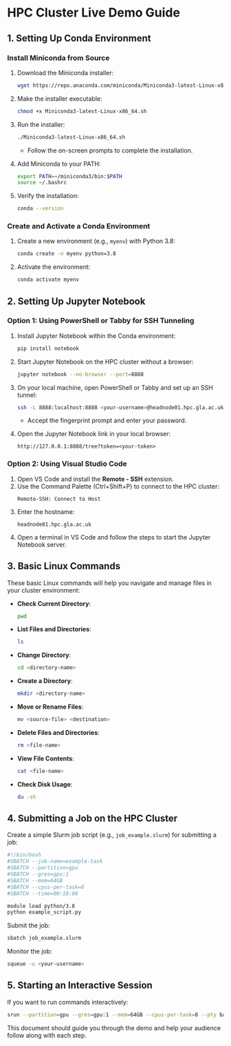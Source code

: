 
# HPC Cluster Live Demo Guide

## 1. Setting Up Conda Environment

### Install Miniconda from Source
1. Download the Miniconda installer:
   ```bash
   wget https://repo.anaconda.com/miniconda/Miniconda3-latest-Linux-x86_64.sh
   ```
2. Make the installer executable:
   ```bash
   chmod +x Miniconda3-latest-Linux-x86_64.sh
   ```
3. Run the installer:
   ```bash
   ./Miniconda3-latest-Linux-x86_64.sh
   ```
   - Follow the on-screen prompts to complete the installation.

4. Add Miniconda to your PATH:
   ```bash
   export PATH=~/miniconda3/bin:$PATH
   source ~/.bashrc
   ```

5. Verify the installation:
   ```bash
   conda --version
   ```

### Create and Activate a Conda Environment
1. Create a new environment (e.g., `myenv`) with Python 3.8:
   ```bash
   conda create -n myenv python=3.8
   ```
2. Activate the environment:
   ```bash
   conda activate myenv
   ```

## 2. Setting Up Jupyter Notebook

### Option 1: Using PowerShell or Tabby for SSH Tunneling
1. Install Jupyter Notebook within the Conda environment:
   ```bash
   pip install notebook
   ```
2. Start Jupyter Notebook on the HPC cluster without a browser:
   ```bash
   jupyter notebook --no-browser --port=8888
   ```
3. On your local machine, open PowerShell or Tabby and set up an SSH tunnel:
   ```bash
   ssh -L 8888:localhost:8888 <your-username>@headnode01.hpc.gla.ac.uk
   ```
   - Accept the fingerprint prompt and enter your password.

4. Open the Jupyter Notebook link in your local browser:
   ```
   http://127.0.0.1:8888/tree?token=<your-token>
   ```

### Option 2: Using Visual Studio Code
1. Open VS Code and install the **Remote - SSH** extension.
2. Use the Command Palette (Ctrl+Shift+P) to connect to the HPC cluster:
   ```
   Remote-SSH: Connect to Host
   ```
3. Enter the hostname:
   ```
   headnode01.hpc.gla.ac.uk
   ```
4. Open a terminal in VS Code and follow the steps to start the Jupyter Notebook server.

## 3. Basic Linux Commands

These basic Linux commands will help you navigate and manage files in your cluster environment:

- **Check Current Directory**:
  ```bash
  pwd
  ```

- **List Files and Directories**:
  ```bash
  ls
  ```

- **Change Directory**:
  ```bash
  cd <directory-name>
  ```

- **Create a Directory**:
  ```bash
  mkdir <directory-name>
  ```

- **Move or Rename Files**:
  ```bash
  mv <source-file> <destination>
  ```

- **Delete Files and Directories**:
  ```bash
  rm <file-name>
  ```

- **View File Contents**:
  ```bash
  cat <file-name>
  ```

- **Check Disk Usage**:
  ```bash
  du -sh
  ```

## 4. Submitting a Job on the HPC Cluster

Create a simple Slurm job script (e.g., `job_example.slurm`) for submitting a job:

```bash
#!/bin/bash
#SBATCH --job-name=example-task
#SBATCH --partition=gpu
#SBATCH --gres=gpu:1
#SBATCH --mem=64GB
#SBATCH --cpus-per-task=8
#SBATCH --time=00:10:00

module load python/3.8
python example_script.py
```

Submit the job:
```bash
sbatch job_example.slurm
```

Monitor the job:
```bash
squeue -u <your-username>
```

## 5. Starting an Interactive Session

If you want to run commands interactively:
```bash
srun --partition=gpu --gres=gpu:1 --mem=64GB --cpus-per-task=8 --pty bash
```

This document should guide you through the demo and help your audience follow along with each step.
